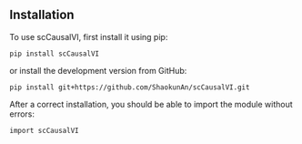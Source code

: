 ## Installation
To use scCausalVI, first install it using pip:

```
pip install scCausalVI
```

or install the development version from GitHub:

```
pip install git+https://github.com/ShaokunAn/scCausalVI.git
```

After a correct installation, you should be able to import the module without errors:

```
import scCausalVI
```

